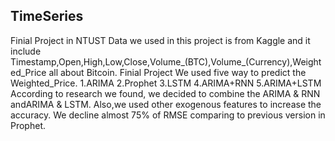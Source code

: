 ## TimeSeries
Finial Project in NTUST
Data we used in this project is from Kaggle and it include Timestamp,Open,High,Low,Close,Volume_(BTC),Volume_(Currency),Weighted_Price all about Bitcoin.
Finial Project 
We used five way to predict the Weighted_Price.
  1.ARIMA
  2.Prophet
  3.LSTM
  4.ARIMA+RNN
  5.ARIMA+LSTM
According to research we found, we decided to combine the ARIMA & RNN andARIMA & LSTM. Also,we used other exogenous features to increase the accuracy.
We decline almost 75% of RMSE comparing to previous version in Prophet.

